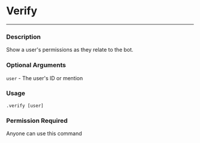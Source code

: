 # Verify
---
### Description
Show a user's permissions as they relate to the bot.
### Optional Arguments
`user` - The user's ID or mention
### Usage
```
.verify [user]
```
### Permission Required
Anyone can use this command
